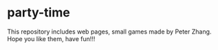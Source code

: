 # party-time
This repository includes web pages, small games made by Peter Zhang. Hope you like them, have fun!!!
